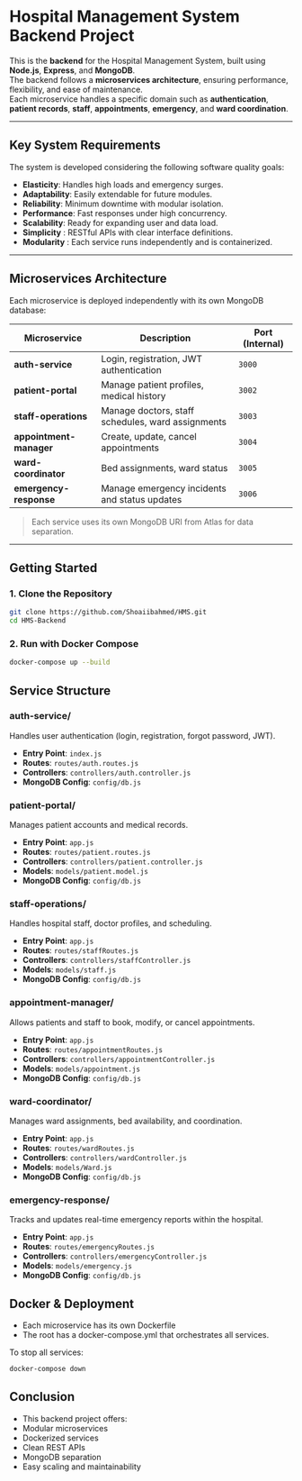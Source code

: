 # Hospital Management System Backend Project

This is the **backend** for the Hospital Management System, built using **Node.js**, **Express**, and **MongoDB**.  
The backend follows a **microservices architecture**, ensuring performance, flexibility, and ease of maintenance.  
Each microservice handles a specific domain such as **authentication**, **patient records**, **staff**, **appointments**, **emergency**, and **ward coordination**.

---

## Key System Requirements

The system is developed considering the following software quality goals:

- **Elasticity**:   Handles high loads and emergency surges.
- **Adaptability**: Easily extendable for future modules.
- **Reliability**:  Minimum downtime with modular isolation.
- **Performance**:  Fast responses under high concurrency.
- **Scalability**:  Ready for expanding user and data load.
- **Simplicity** :  RESTful APIs with clear interface definitions.
- **Modularity** :  Each service runs independently and is containerized.

---

## Microservices Architecture

Each microservice is deployed independently with its own MongoDB database:

| Microservice         | Description                                         | Port (Internal) |
|----------------------|-----------------------------------------------------|-----------------|
| **auth-service**     | Login, registration, JWT authentication             | `3000`          |
| **patient-portal**   | Manage patient profiles, medical history            | `3002`          |
| **staff-operations** | Manage doctors, staff schedules, ward assignments   | `3003`          |
| **appointment-manager** | Create, update, cancel appointments              | `3004`          |
| **ward-coordinator** | Bed assignments, ward status                        | `3005`          |
| **emergency-response** | Manage emergency incidents and status updates     | `3006`          |

> Each service uses its own MongoDB URI from Atlas for data separation.

---

## Getting Started

### 1. Clone the Repository
```bash
git clone https://github.com/Shoaiibahmed/HMS.git
cd HMS-Backend
```
### 2. Run with Docker Compose
```bash
docker-compose up --build
```

## Service Structure

### auth-service/
Handles user authentication (login, registration, forgot password, JWT).

- **Entry Point**: `index.js`  
- **Routes**: `routes/auth.routes.js`  
- **Controllers**: `controllers/auth.controller.js`  
- **MongoDB Config**: `config/db.js`

### patient-portal/
Manages patient accounts and medical records.

- **Entry Point**: `app.js`  
- **Routes**: `routes/patient.routes.js`  
- **Controllers**: `controllers/patient.controller.js`  
- **Models**: `models/patient.model.js`  
- **MongoDB Config**: `config/db.js`

### staff-operations/
Handles hospital staff, doctor profiles, and scheduling.

- **Entry Point**: `app.js`  
- **Routes**: `routes/staffRoutes.js`  
- **Controllers**: `controllers/staffController.js`  
- **Models**: `models/staff.js`  
- **MongoDB Config**: `config/db.js`

### appointment-manager/
Allows patients and staff to book, modify, or cancel appointments.

- **Entry Point**: `app.js`  
- **Routes**: `routes/appointmentRoutes.js`  
- **Controllers**: `controllers/appointmentController.js`  
- **Models**: `models/appointment.js`  
- **MongoDB Config**: `config/db.js`

### ward-coordinator/
Manages ward assignments, bed availability, and coordination.

- **Entry Point**: `app.js`  
- **Routes**: `routes/wardRoutes.js`  
- **Controllers**: `controllers/wardController.js`  
- **Models**: `models/Ward.js`  
- **MongoDB Config**: `config/db.js`

### emergency-response/
Tracks and updates real-time emergency reports within the hospital.

- **Entry Point**: `app.js`  
- **Routes**: `routes/emergencyRoutes.js`  
- **Controllers**: `controllers/emergencyController.js`  
- **Models**: `models/emergency.js`  
- **MongoDB Config**: `config/db.js`

## Docker & Deployment
- Each microservice has its own Dockerfile
- The root has a docker-compose.yml that orchestrates all services.

To stop all services:
```bash
docker-compose down
```
## Conclusion
- This backend project offers:
- Modular microservices
- Dockerized services
- Clean REST APIs
- MongoDB separation
- Easy scaling and maintainability
